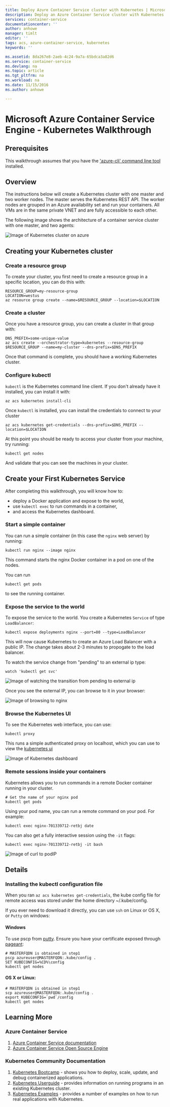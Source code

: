 ```yaml
---
title: Deploy Azure Container Service cluster with Kubernetes | Microsoft Docs
description: Deploy an Azure Container Service cluster with Kubernetes
services: container-service
documentationcenter: ''
author: anhowe
manager: timlt
editor: ''
tags: acs, azure-container-service, kubernetes
keywords: ''

ms.assetid: 8da267e8-2aeb-4c24-9a7a-65bdca3a82d6
ms.service: container-service
ms.devlang: na
ms.topic: article
ms.tgt_pltfrm: na
ms.workload: na
ms.date: 11/15/2016
ms.author: anhowe

---
```


# Microsoft Azure Container Service Engine - Kubernetes Walkthrough

## Prerequisites
This walkthrough assumes that you have the ['azure-cli' command line tool](https://github.com/azure/azure-cli#installation) installed.

## Overview

The instructions below will create a Kubernetes cluster with one master and two worker nodes.
The master serves the Kubernetes REST API.  The worker nodes are grouped in an Azure availability set
and run your containers. All VMs are in the same private VNET and are fully accessible to each other.

The following image shows the architecture of a container service cluster with one master, and two agents:

![Image of Kubernetes cluster on azure](media/container-service-kubernetes-walkthrough/kubernetes.png)

## Creating your Kubernetes cluster

### Create a resource group
To create your cluster, you first need to create a resource group in a specific location, you can do this with:
```console
RESOURCE_GROUP=my-resource-group
LOCATION=westus
az resource group create --name=$RESOURCE_GROUP --location=$LOCATION
```

### Create a cluster
Once you have a resource group, you can create a cluster in that group with:
```console
DNS_PREFIX=some-unique-value
az acs create --orchestrator-type=kubernetes --resource-group $RESOURCE_GROUP --name=my-cluster --dns-prefix=$DNS_PREFIX
```

Once that command is complete, you should have a working Kubernetes cluster.

### Configure kubectl
`kubectl` is the Kubernetes command line client.  If you don't already have it installed, you can install it with:

```console
az acs kubernetes install-cli
```

Once `kubectl` is installed, you can install the credentials to connect to your cluster
```console
az acs kubernetes get-credentials --dns-prefix=$DNS_PREFIX --location=$LOCATION
```

At this point you should be ready to access your cluster from your machine, try running:
```console
kubectl get nodes
```

And validate that you can see the machines in your cluster.

## Create your First Kubernetes Service

After completing this walkthrough, you will know how to:
 * deploy a Docker application and expose to the world,
 * use `kubectl exec` to run commands in a container, 
 * and access the Kubernetes dashboard.

### Start a simple container
You can run a simple container (in this case the `nginx` web server) by running:

```console
kubectl run nginx --image nginx
```

This command starts the nginx Docker container in a pod on one of the nodes.

You can run
```console
kubectl get pods
```

to see the running container.

### Expose the service to the world
To expose the service to the world.  You create a Kubernetes `Service` of type `LoadBalancer`:

```console
kubectl expose deployments nginx --port=80 --type=LoadBalancer
```

This will now cause Kubernetes to create an Azure Load Balancer with a public IP. The change
takes about 2-3 minutes to propogate to the load balancer.

To watch the service change from "pending" to an external ip type:
```console
watch 'kubectl get svc'
```

  ![Image of watching the transition from pending to external ip](media/container-service-kubernetes-walkthrough/kubernetes-nginx3.png)

Once you see the external IP, you can browse to it in your browser:

  ![Image of browsing to nginx](media/container-service-kubernetes-walkthrough/kubernetes-nginx4.png)  


### Browse the Kubernetes UI
To see the Kubernetes web interface, you can use:

```console
kubectl proxy
```
This runs a simple authenticated proxy on localhost, which you can use to view the [kubernetes ui](http://localhost:8001/ui)

![Image of Kubernetes dashboard](media/container-service-kubernetes-walkthrough/kubernetes-dashboard.png)

### Remote sessions inside your containers
Kubernetes allows you to run commands in a remote Docker container running in your cluster.

```console
# Get the name of your nginx pod
kubectl get pods
```

Using your pod name, you can run a remote command on your pod.  For example:
```console
kubectl exec nginx-701339712-retbj date
```

You can also get a fully interactive session using the `-it` flags:

```console
kubectl exec nginx-701339712-retbj -it bash
```

![Image of curl to podIP](media/container-service-kubernetes-walkthrough/kubernetes-remote.png)


## Details
### Installing the kubectl configuration file
When you ran `az acs kubernetes get-credentials`, the kube config file for remote access was stored under the home directory ~/.kube/config.

If you ever need to download it directly, you can use `ssh` on Linux or OS X, or `Putty` on windows:

#### Windows
To use pscp from [putty](http://www.chiark.greenend.org.uk/~sgtatham/putty/download.html).  Ensure you have your certificate exposed through [pageant](https://github.com/Azure/acs-engine/blob/master/docs/ssh.md#key-management-and-agent-forwarding-with-windows-pageant):
  ```
  # MASTERFQDN is obtained in step1
  pscp azureuser@MASTERFQDN:.kube/config .
  SET KUBECONFIG=%CD%\config
  kubectl get nodes
  ```

#### OS X or Linux:
  ```
  # MASTERFQDN is obtained in step1
  scp azureuser@MASTERFQDN:.kube/config .
  export KUBECONFIG=`pwd`/config
  kubectl get nodes
  ```
## Learning More

### Azure Container Service

1. [Azure Container Service documentation](https://azure.microsoft.com/en-us/documentation/services/container-service/)
2. [Azure Container Service Open Source Engine](https://github.com/azure/acs-engine)

### Kubernetes Community Documentation

1. [Kubernetes Bootcamp](https://katacoda.com/embed/kubernetes-bootcamp/1/) - shows you how to deploy, scale, update, and debug containerized applications.
2. [Kubernetes Userguide](http://kubernetes.io/docs/user-guide/) - provides information on running programs in an existing Kubernetes cluster.
3. [Kubernetes Examples](https://github.com/kubernetes/kubernetes/tree/master/examples) - provides a number of examples on how to run real applications with Kubernetes.
